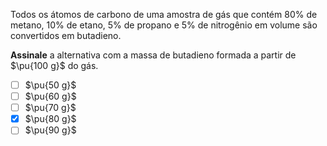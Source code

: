 Todos os átomos de carbono de uma amostra de gás que contém $80\%$ de metano, $10\%$ de etano, $5\%$ de propano e $5\%$ de nitrogênio em volume são convertidos em butadieno.

**Assinale** a alternativa com a massa de butadieno formada a partir de $\pu{100 g}$ do gás.

- [ ] $\pu{50 g}$
- [ ] $\pu{60 g}$
- [ ] $\pu{70 g}$
- [x] $\pu{80 g}$
- [ ] $\pu{90 g}$
